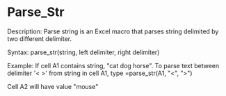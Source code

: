 Parse_Str
=========

Description:
Parse string is an Excel macro that parses string delimited by two different delimiter.


Syntax:
parse_str(string, left delimiter, right delimiter)


Example:
If cell A1 contains string, "cat dog <mouse> horse".  To parse text between delimiter '< >' from string in cell A1, type
  =parse_str(A1, "<", ">")

Cell A2 will have value "mouse"

